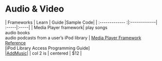 Audio & Video
========

| Frameworks    | Learn         | Guide  |Sample Code|
| :------------- :|:-------------| :-----|:-----|
| Media Player framework| play songs<br> audio books<br>audio podcasts from a user’s iPod library |  [Media Player Framework Reference]()<br> [iPod Library Access Programming Guide]<br>  |[AddMusic]()|
| col 2 is      | centered      |   $12 |


